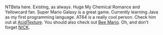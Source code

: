 NTBeta here. Existing, as always. Huge My Chemical Romance and Yellowcard fan. Super Mario Galaxy is a great game. Currently learning Java as my first programming language. AT64 is a really cool person. Check him out at [AcidTexture](https://github.com/acidtexturecode).
You should also check out [Bee Mario](https://github.com/BeeMario). Oh, and don't forget [N!CK](https://github.com/NickPlays64).
